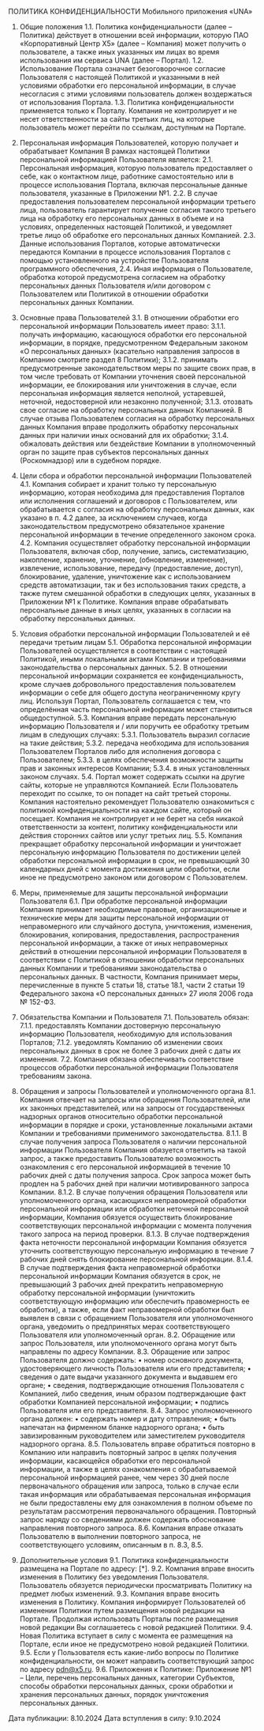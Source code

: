 ПОЛИТИКА КОНФИДЕНЦИАЛЬНОСТИ
Мобильного приложения «UNA»

1.	Общие положения
1.1.	Политика конфиденциальности (далее – Политика) действует в отношении всей информации, которую ПАО «Корпоративный Центр X5» (далее – Компания) может получить о пользователе, а также иных указанных им лицах во время использования им сервиса UNA (далее – Портал).
1.2.	Использование Портала означает безоговорочное согласие Пользователя с настоящей Политикой и указанными в ней условиями обработки его персональной информации, в случае несогласия с этими условиями пользователь должен воздержаться от использования Портала.
1.3.	Политика конфиденциальности применяется только к Порталу. Компания не контролирует и не несет ответственности за сайты третьих лиц, на которые пользователь может перейти по ссылкам, доступным на Портале.

2.	Персональная информация Пользователей, которую получает и обрабатывает Компания
В рамках настоящей Политики персональной информацией Пользователя является:
2.1.	Персональная информация, которую пользователь предоставляет о себе, как о контактном лице, работнике самостоятельно или в процессе использования Портала, включая персональные данные пользователя, указанные в Приложении №1.
2.2.	В случае предоставления пользователем персональной информации третьего лица, пользователь гарантирует получение согласия такого третьего лица на обработку его персональных данных в объеме и на условиях, определенных настоящей Политикой, и уведомляет третье лицо об обработке его персональных данных Компанией.
2.3.	Данные использования Порталов, которые автоматически передаются Компании в процессе использования Порталов с помощью установленного на устройстве Пользователя программного обеспечения, 
2.4.	Иная информация о Пользователе, обработка которой предусмотрена согласием на обработку персональных данных Пользователя и/или договором с Пользователем или Политикой в отношении обработки персональных данных Компании.

3.	Основные права Пользователей
3.1.	В отношении обработки его персональной информации Пользователь имеет право:
3.1.1.	получать информацию, касающуюся обработки его персональной информации, в порядке, предусмотренном Федеральным законом «О персональных данных» (касательно направления запросов в Компанию смотрите раздел 8 Политики);
3.1.2.	принимать предусмотренные законодательством меры по защите своих прав, в том числе требовать от Компании уточнения своей персональной информации, ее блокирования или уничтожения в случае, если персональная информация является неполной, устаревшей, неточной, недостоверной или незаконно полученной;
3.1.3.	отозвать свое согласие на обработку персональных данных Компанией. В случае отзыва Пользователем согласия на обработку персональных данных Компания вправе продолжить обработку персональных данных при наличии иных оснований для их обработки;
3.1.4.	обжаловать действия или бездействие Компании в уполномоченный орган по защите прав субъектов персональных данных (Роскомнадзор) или в судебном порядке.

4.	Цели сбора и обработки персональной информации Пользователей
4.1.	Компания собирает и хранит только ту персональную информацию, которая необходима для предоставления Порталов или исполнения соглашений и договоров с Пользователем, или обрабатывается с согласия на обработку персональных данных, как указано в п. 4.2 далее, за исключением случаев, когда законодательством предусмотрено обязательное хранение персональной информации в течение определенного законом срока.
4.2.	Компания осуществляет обработку персональной информации Пользователя, включая сбор, получение, запись, систематизацию, накопление, хранение, уточнение, (обновление, изменение), извлечение, использование, передачу (предоставление, доступ), блокирование, удаление, уничтожение как с использованием средств автоматизации, так и без использования таких средств, а также путем смешанной обработки в следующих целях, указанных в Приложении №1 к Политике. Компания вправе обрабатывать персональные данные в иных целях, указанных в согласии на обработку персональных данных.

5.	Условия обработки персональной информации Пользователей и её передачи третьим лицам
5.1.	Обработка персональной информации Пользователей осуществляется в соответствии с настоящей Политикой, иными локальными актами Компании и требованиями законодательства о персональных данных.
5.2.	В отношении персональной информации сохраняется ее конфиденциальность, кроме случаев добровольного предоставления пользователем информации о себе для общего доступа неограниченному кругу лиц. Используя Портал, Пользователь соглашается с тем, что определённая часть персональной информации может становиться общедоступной.
5.3.	Компания вправе передать персональную информацию Пользователя и / или поручить ее обработку третьим лицам в следующих случаях:
5.3.1.	Пользователь выразил согласие на такие действия;
5.3.2.	передача необходима для использования Пользователем Порталов либо для исполнения договора с Пользователем;
5.3.3.	в целях обеспечения возможности защиты прав и законных интересов Компании;
5.3.4.	в иных установленных законом случаях.
5.4.	Портал может содержать ссылки на другие сайты, которые не управляются Компанией. Если Пользователь переходит по ссылке, то он попадет на сайт третьей стороны. Компания настоятельно рекомендует Пользователю ознакомиться с политикой конфиденциальности на каждом сайте, который он посещает. Компания не контролирует и не берет на себя никакой ответственности за контент, политику конфиденциальности или действия сторонних сайтов или услуг третьих лиц.
5.5.	Компания прекращает обработку персональной информации и уничтожает персональную информацию Пользователя по достижении целей обработки персональной информации в срок, не превышающий 30 календарных дней с момента достижения цели обработки, если иное не предусмотрено законом или договором с Пользователем.

6.	Меры, применяемые для защиты персональной информации Пользователя
6.1.	При обработке персональной информации Компания принимает необходимые правовые, организационные и технические меры для защиты персональной информации от неправомерного или случайного доступа, уничтожения, изменения, блокирования, копирования, предоставления, распространения персональной информации, а также от иных неправомерных действий в отношении персональной информации Пользователя в соответствии с Политикой в отношении обработки персональных данных Компании и требованиями законодательства о персональных данных. В частности, Компания принимает меры, перечисленные в пункте 5 статьи 18, статье 18.1, части 2 статьи 19 Федерального закона «О персональных данных» 27 июля 2006 года № 152-ФЗ.

7.	Обязательства Компании и Пользователя
7.1.	Пользователь обязан:
7.1.1.	предоставлять Компании достоверную персональную информацию Пользователя, необходимую для использования Порталов;
7.1.2.	уведомлять Компанию об изменении своих персональных данных в срок не более 3 рабочих дней с даты их изменения.
7.2.	Компания обязана обеспечивать соответствие процессов обработки персональной информации Пользователя требованиям закона.

8.	Обращения и запросы Пользователей и уполномоченного органа
8.1.	Компания отвечает на запросы или обращения Пользователей, или их законных представителей, или на запросы от государственных надзорных органов относительно обработки персональной информации в порядке и сроки, установленные локальными актами Компании и требованиями применимого законодательства.
8.1.1.	В случае получения запроса Пользователя о наличии персональной информации Пользователя Компания обязуется ответить на такой запрос, а также предоставить Пользователю возможность ознакомления с его персональной информацией в течение 10 рабочих дней с даты получения запроса. Срок запроса может быть продлен на 5 рабочих дней при наличии мотивированного запроса Компании.
8.1.2.	В случае получения обращения Пользователя или уполномоченного органа, касающихся неправомерной обработки персональной информации или обработки неточной персональной информации, Компания обязуется осуществить блокирование соответствующих персональной информации с момента получения такого запроса на период проверки.
8.1.3.	В случае подтверждения факта неточности персональной информации Компания обязуется уточнить соответствующую персональную информацию в течение 7 рабочих дней снять блокирование персональной информации.
8.1.4.	В случае подтверждения факта неправомерной обработки персональной информации Компания обязуется в срок, не превышающий 3 рабочих дней прекратить неправомерную обработку персональной информации (уничтожить соответствующую информацию или обеспечить правомерность ее обработки), а также, если факт неправомерной обработки был выявлен в связи с обращением Пользователя или уполномоченного органа, уведомить о предпринятых мерах соответствующего Пользователя или уполномоченный орган.
8.2.	Обращение или запрос Пользователя, или уполномоченного органа могут быть направлены по адресу Компании.
8.3.	Обращение или запрос Пользователя должно содержать:
•	номер основного документа, удостоверяющего личность Пользователя или его представителя;
•	сведения о дате выдачи указанного документа и выдавшем его органе;
•	сведения, подтверждающие отношения Пользователя с Компанией, либо сведения, иным образом подтверждающие факт обработки Компанией персональной информации;
•	подпись Пользователя или его представителя.
8.4.	Запрос уполномоченного органа должен:
•	содержать номер и дату отправления;
•	быть напечатан на фирменном бланке надзорного органа;
•	быть завизированным руководителем или заместителем руководителя надзорного органа.
8.5.	Пользователь вправе обратиться повторно в Компанию или направить повторный запрос в целях получения информации, касающейся обработки его персональной информации, а также в целях ознакомления с обрабатываемой персональной информацией ранее, чем через 30 дней после первоначального обращения или запроса, только в случае если такая информация или обрабатываемая персональная информация не были предоставлены ему для ознакомления в полном объеме по результатам рассмотрения первоначального обращения. Повторный запрос наряду со сведениями должен содержать обоснование направления повторного запроса.
8.6.	Компания вправе отказать Пользователю в выполнении повторного запроса, не соответствующего условиям, описанным в п. 8.3, 8.5.

9.	Дополнительные условия
9.1.	Политика конфиденциальности размещена на Портале по адресу: [*].
9.2.	Компания вправе вносить изменения в Политику без уведомления Пользователя. Пользователь обязуется периодически просматривать Политику на предмет любых изменений.
9.3.	Компания вправе вносить изменения в Политику. Компания информирует Пользователей об изменении Политики путем размещения новой редакции на Портале. Продолжая использовать Порталы после размещения новой редакции Вы соглашаетесь с новой редакцией Политики.
9.4.	Новая Политика вступает в силу с момента ее размещения на Портале, если иное не предусмотрено новой редакцией Политики.
9.5.	Если у Пользователя есть какие-либо вопросы по Политике конфиденциальности, он может направить соответствующий запрос по адресу pdn@x5.ru.
9.6.	Приложения к Политике: Приложение №1 – Цели, перечень персональных данных, категории Субъектов, способы обработки персональных данных, сроки обработки и хранения персональных данных, порядок уничтожения персональных данных.

Дата публикации: 8.10.2024
Дата вступления в силу: 9.10.2024
 
 
